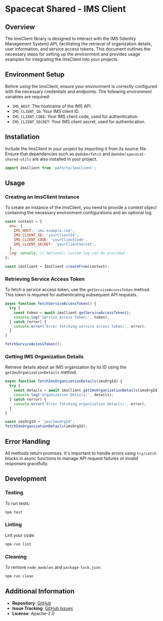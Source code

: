 # Spacecat Shared - IMS Client

## Overview

The ImsClient library is designed to interact with the IMS (Identity Management System) API, facilitating the retrieval of organization details, user information, and service access tokens. This document outlines the necessary steps for setting up the environment and provides usage examples for integrating the ImsClient into your projects.

## Environment Setup

Before using the ImsClient, ensure your environment is correctly configured with the necessary credentials and endpoints. The following environment variables are required:

- `IMS_HOST`: The hostname of the IMS API.
- `IMS_CLIENT_ID`: Your IMS client ID.
- `IMS_CLIENT_CODE`: Your IMS client code, used for authentication.
- `IMS_CLIENT_SECRET`: Your IMS client secret, used for authentication.

## Installation

Include the ImsClient in your project by importing it from its source file. Ensure that dependencies such as `@adobe/fetch` and `@adobe/spacecat-shared-utils` are also installed in your project.

```javascript
import ImsClient from 'path/to/ImsClient';
```

## Usage

### Creating an ImsClient Instance

To create an instance of the ImsClient, you need to provide a context object containing the necessary environment configurations and an optional log.

```javascript
const context = {
  env: {
    IMS_HOST: 'ims.example.com',
    IMS_CLIENT_ID: 'yourClientId',
    IMS_CLIENT_CODE: 'yourClientCode',
    IMS_CLIENT_SECRET: 'yourClientSecret',
  },
  log: console, // Optional: Custom log can be provided
};

const imsClient = ImsClient.createFrom(context);
```

### Retrieving Service Access Token

To fetch a service access token, use the `getServiceAccessToken` method. This token is required for authenticating subsequent API requests.

```javascript
async function fetchServiceAccessToken() {
  try {
    const token = await imsClient.getServiceAccessToken();
    console.log('Service Access Token:', token);
  } catch (error) {
    console.error('Error fetching service access token:', error);
  }
}

fetchServiceAccessToken();
```

### Getting IMS Organization Details

Retrieve details about an IMS organization by its ID using the `getImsOrganizationDetails` method.

```javascript
async function fetchImsOrganizationDetails(imsOrgId) {
  try {
    const details = await imsClient.getImsOrganizationDetails(imsOrgId);
    console.log('Organization Details:', details);
  } catch (error) {
    console.error('Error fetching organization details:', error);
  }
}

const imsOrgId = 'yourImsOrgId';
fetchImsOrganizationDetails(imsOrgId);
```

## Error Handling

All methods return promises. It's important to handle errors using `try/catch` blocks in async functions to manage API request failures or invalid responses gracefully.

## Development

### Testing

To run tests:

```bash
npm test
```

### Linting

Lint your code:

```bash
npm run lint
```

### Cleaning

To remove `node_modules` and `package-lock.json`:

```bash
npm run clean
```

## Additional Information

- **Repository**: [GitHub](https://github.com/adobe/spacecat-shared.git)
- **Issue Tracking**: [GitHub Issues](https://github.com/adobe/spacecat-shared/issues)
- **License**: Apache-2.0
